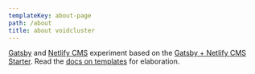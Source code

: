 ```yaml
---
templateKey: about-page
path: /about
title: about voidcluster
---
```

[Gatsby](https://www.gatsbyjs.org/) and [Netlify CMS](https://www.netlifycms.org/) experiment based on the [Gatsby + Netlify CMS Starter](https://github.com/AustinGreen/gatsby-starter-netlify-cms). Read the [docs on templates](https://www.netlifycms.org/docs/start-with-a-template/) for elaboration.
